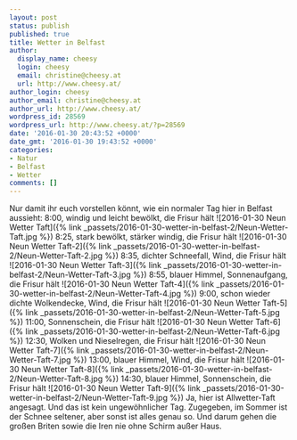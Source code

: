 ```yaml
---
layout: post
status: publish
published: true
title: Wetter in Belfast
author:
  display_name: cheesy
  login: cheesy
  email: christine@cheesy.at
  url: http://www.cheesy.at/
author_login: cheesy
author_email: christine@cheesy.at
author_url: http://www.cheesy.at/
wordpress_id: 28569
wordpress_url: http://www.cheesy.at/?p=28569
date: '2016-01-30 20:43:52 +0000'
date_gmt: '2016-01-30 19:43:52 +0000'
categories:
- Natur
- Belfast
- Wetter
comments: []
---
```

Nur damit ihr euch vorstellen könnt, wie ein normaler Tag hier in Belfast aussieht:
8:00, windig und leicht bewölkt, die Frisur hält
 ![2016-01-30 Neun Wetter Taft]({% link _passets/2016-01-30-wetter-in-belfast-2/Neun-Wetter-Taft.jpg %})
8:25, stark bewölkt, stärker windig, die Frisur hält
 ![2016-01-30 Neun Wetter Taft-2]({% link _passets/2016-01-30-wetter-in-belfast-2/Neun-Wetter-Taft-2.jpg %})
8:35, dichter Schneefall, Wind, die Frisur hält
 ![2016-01-30 Neun Wetter Taft-3]({% link _passets/2016-01-30-wetter-in-belfast-2/Neun-Wetter-Taft-3.jpg %})
8:55, blauer Himmel, Sonnenaufgang, die Frisur hält
 ![2016-01-30 Neun Wetter Taft-4]({% link _passets/2016-01-30-wetter-in-belfast-2/Neun-Wetter-Taft-4.jpg %})
9:00, schon wieder dichte Wolkendecke, Wind, die Frisur hält
 ![2016-01-30 Neun Wetter Taft-5]({% link _passets/2016-01-30-wetter-in-belfast-2/Neun-Wetter-Taft-5.jpg %})
11:00, Sonnenschein, die Frisur hält
 ![2016-01-30 Neun Wetter Taft-6]({% link _passets/2016-01-30-wetter-in-belfast-2/Neun-Wetter-Taft-6.jpg %})
12:30, Wolken und Nieselregen, die Frisur hält
 ![2016-01-30 Neun Wetter Taft-7]({% link _passets/2016-01-30-wetter-in-belfast-2/Neun-Wetter-Taft-7.jpg %})
13:00, blauer Himmel, Wind, die Frisur hält
 ![2016-01-30 Neun Wetter Taft-8]({% link _passets/2016-01-30-wetter-in-belfast-2/Neun-Wetter-Taft-8.jpg %})
14:30, blauer Himmel, Sonnenschein, die Frisur hält
 ![2016-01-30 Neun Wetter Taft-9]({% link _passets/2016-01-30-wetter-in-belfast-2/Neun-Wetter-Taft-9.jpg %})
Ja, hier ist Allwetter-Taft angesagt. Und das ist kein ungewöhnlicher Tag. Zugegeben, im Sommer ist der Schnee seltener, aber sonst ist alles genau so. Und darum gehen die großen Briten sowie die Iren nie ohne Schirm außer Haus.
